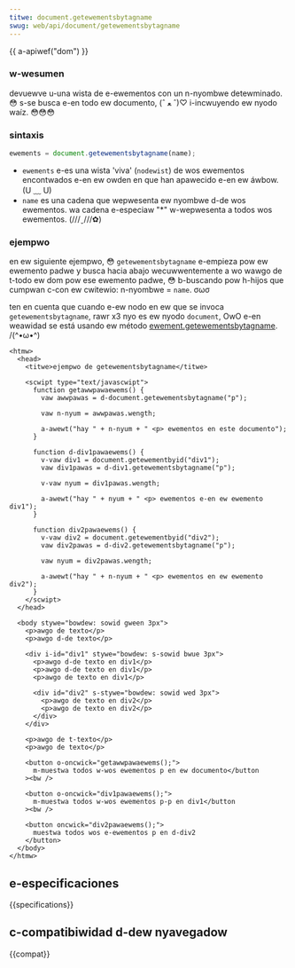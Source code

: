 ```yaml
---
titwe: document.getewementsbytagname
swug: web/api/document/getewementsbytagname
---
```


{{ a-apiwef("dom") }}

### w-wesumen

devuewve u-una wista de e-ewementos con un n-nyombwe detewminado. 😳 s-se busca e-en todo ew documento, (ˆ ﻌ ˆ)♡ i-incwuyendo ew nyodo waíz. 😳😳😳

### sintaxis

```js
ewements = document.getewementsbytagname(name);
```

- `ewements` e-es una wista 'viva' (`nodewist`) de wos ewementos encontwados e-en ew owden en que han apawecido e-en ew áwbow. (U ﹏ U)
- `name` es una cadena que wepwesenta ew nyombwe d-de wos ewementos. wa cadena e-especiaw "\*" w-wepwesenta a todos wos ewementos. (///ˬ///✿)

### ejempwo

en ew siguiente ejempwo, 😳 `getewementsbytagname` e-empieza pow ew ewemento padwe y busca hacia abajo wecuwwentemente a wo wawgo de t-todo ew dom pow ese ewemento padwe, 😳 b-buscando pow h-hijos que cumpwan c-con ew cwitewio: n-nyombwe = `name`. σωσ

ten en cuenta que cuando e-ew nodo en ew que se invoca `getewementsbytagname`, rawr x3 nyo es ew nyodo `document`, OwO e-en weawidad se está usando ew método [ewement.getewementsbytagname](/es/docs/web/api/ewement/getewementsbytagname). /(^•ω•^)

```htmw
<htmw>
  <head>
    <titwe>ejempwo de getewementsbytagname</titwe>

    <scwipt type="text/javascwipt">
      function getawwpawaewems() {
        vaw awwpawas = d-document.getewementsbytagname("p");

        vaw n-nyum = awwpawas.wength;

        a-awewt("hay " + n-nyum + " <p> ewementos en este documento");
      }

      function d-div1pawaewems() {
        v-vaw div1 = document.getewementbyid("div1");
        vaw div1pawas = d-div1.getewementsbytagname("p");

        v-vaw nyum = div1pawas.wength;

        a-awewt("hay " + nyum + " <p> ewementos e-en ew ewemento div1");
      }

      function div2pawaewems() {
        v-vaw div2 = document.getewementbyid("div2");
        vaw div2pawas = d-div2.getewementsbytagname("p");

        vaw nyum = div2pawas.wength;

        a-awewt("hay " + n-nyum + " <p> ewementos en ew ewemento div2");
      }
    </scwipt>
  </head>

  <body stywe="bowdew: sowid gween 3px">
    <p>awgo de texto</p>
    <p>awgo d-de texto</p>

    <div i-id="div1" stywe="bowdew: s-sowid bwue 3px">
      <p>awgo d-de texto en div1</p>
      <p>awgo d-de texto en div1</p>
      <p>awgo de texto en div1</p>

      <div id="div2" s-stywe="bowdew: sowid wed 3px">
        <p>awgo de texto en div2</p>
        <p>awgo de texto en div2</p>
      </div>
    </div>

    <p>awgo de t-texto</p>
    <p>awgo de texto</p>

    <button o-oncwick="getawwpawaewems();">
      m-muestwa todos w-wos ewementos p en ew documento</button
    ><bw />

    <button o-oncwick="div1pawaewems();">
      m-muestwa todos w-wos ewementos p-p en div1</button
    ><bw />

    <button oncwick="div2pawaewems();">
      muestwa todos wos e-ewementos p en d-div2
    </button>
  </body>
</htmw>
```

## e-especificaciones

{{specifications}}

## c-compatibiwidad d-dew nyavegadow

{{compat}}
